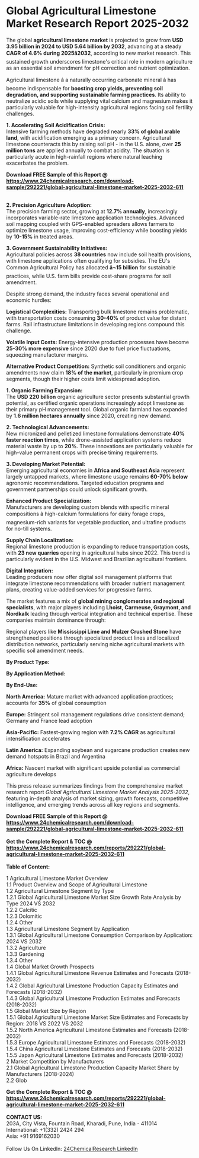 <h1>Global Agricultural Limestone Market Research Report 2025-2032</h1><p>The global <strong>agricultural limestone market</strong> is projected to grow from <strong>USD 3.95 billion in 2024 to USD 5.64 billion by 2032</strong>, advancing at a steady <strong>CAGR of 4.6% during 2025â2032</strong>, according to new market research. This sustained growth underscores limestone's critical role in modern agriculture as an essential soil amendment for pH correction and nutrient optimization.</p><p>Agricultural limestone â a naturally occurring carbonate mineral â has become indispensable for <strong>boosting crop yields, preventing soil degradation, and supporting sustainable farming practices</strong>. Its ability to neutralize acidic soils while supplying vital calcium and magnesium makes it particularly valuable for high-intensity agricultural regions facing soil fertility challenges.</p><p><strong>1. Accelerating Soil Acidification Crisis:</strong><br>
Intensive farming methods have degraded nearly <strong>33% of global arable land</strong>, with acidification emerging as a primary concern. Agricultural limestone counteracts this by raising soil pH - in the U.S. alone, over <strong>25 million tons</strong> are applied annually to combat acidity. The situation is particularly acute in high-rainfall regions where natural leaching exacerbates the problem.</p><div><b>Download FREE Sample of this Report @ 
            <a href="https://www.24chemicalresearch.com/download-sample/292221/global-agricultural-limestone-market-2025-2032-611">
            https://www.24chemicalresearch.com/download-sample/292221/global-agricultural-limestone-market-2025-2032-611</a></b></div><br><p><strong>2. Precision Agriculture Adoption:</strong><br>
The precision farming sector, growing at <strong>12.7% annually</strong>, increasingly incorporates variable-rate limestone application technologies. Advanced soil mapping coupled with GPS-enabled spreaders allows farmers to optimize limestone usage, improving cost-efficiency while boosting yields by <strong>10-15%</strong> in treated areas.</p><p><strong>3. Government Sustainability Initiatives:</strong><br>
Agricultural policies across <strong>38 countries</strong> now include soil health provisions, with limestone applications often qualifying for subsidies. The EU's Common Agricultural Policy has allocated <strong>â¬15 billion</strong> for sustainable practices, while U.S. farm bills provide cost-share programs for soil amendment.</p><p>Despite strong demand, the industry faces several operational and economic hurdles:</p><p><strong>Logistical Complexities:</strong> Transporting bulk limestone remains problematic, with transportation costs consuming <strong>30-40%</strong> of product value for distant farms. Rail infrastructure limitations in developing regions compound this challenge.</p><p><strong>Volatile Input Costs:</strong> Energy-intensive production processes have become <strong>25-30% more expensive</strong> since 2020 due to fuel price fluctuations, squeezing manufacturer margins.</p><p><strong>Alternative Product Competition:</strong> Synthetic soil conditioners and organic amendments now claim <strong>18% of the market</strong>, particularly in premium crop segments, though their higher costs limit widespread adoption.</p><p><strong>1. Organic Farming Expansion:</strong><br>
The <strong>USD 220 billion</strong> organic agriculture sector presents substantial growth potential, as certified organic operations increasingly adopt limestone as their primary pH management tool. Global organic farmland has expanded by <strong>1.6 million hectares annually</strong> since 2020, creating new demand.</p><p><strong>2. Technological Advancements:</strong><br>
New micronized and pelletized limestone formulations demonstrate <strong>40% faster reaction times</strong>, while drone-assisted application systems reduce material waste by up to <strong>20%</strong>. These innovations are particularly valuable for high-value permanent crops with precise timing requirements.</p><p><strong>3. Developing Market Potential:</strong><br>
Emerging agricultural economies in <strong>Africa and Southeast Asia</strong> represent largely untapped markets, where limestone usage remains <strong>60-70% below</strong> agronomic recommendations. Targeted education programs and government partnerships could unlock significant growth.</p><p><strong>Enhanced Product Specialization:</strong><br>
	Manufacturers are developing custom blends with specific mineral compositions â high-calcium formulations for dairy forage crops, magnesium-rich variants for vegetable production, and ultrafine products for no-till systems.</p><p><strong>Supply Chain Localization:</strong><br>
	Regional limestone production is expanding to reduce transportation costs, with <strong>23 new quarries</strong> opening in agricultural hubs since 2022. This trend is particularly evident in the U.S. Midwest and Brazilian agricultural frontiers.</p><p><strong>Digital Integration:</strong><br>
	Leading producers now offer digital soil management platforms that integrate limestone recommendations with broader nutrient management plans, creating value-added services for progressive farms.</p><p>The market features a mix of <strong>global mining conglomerates and regional specialists</strong>, with major players including <strong>Lhoist, Carmeuse, Graymont, and Nordkalk</strong> leading through vertical integration and technical expertise. These companies maintain dominance through:</p><p>Regional players like <strong>Mississippi Lime and Mulzer Crushed Stone</strong> have strengthened positions through specialized product lines and localized distribution networks, particularly serving niche agricultural markets with specific soil amendment needs.</p><p><strong>By Product Type:</strong></p><p><strong>By Application Method:</strong></p><p><strong>By End-Use:</strong></p><p><strong>North America:</strong> Mature market with advanced application practices; accounts for <strong>35%</strong> of global consumption</p><p><strong>Europe:</strong> Stringent soil management regulations drive consistent demand; Germany and France lead adoption</p><p><strong>Asia-Pacific:</strong> Fastest-growing region with <strong>7.2% CAGR</strong> as agricultural intensification accelerates</p><p><strong>Latin America:</strong> Expanding soybean and sugarcane production creates new demand hotspots in Brazil and Argentina</p><p><strong>Africa:</strong> Nascent market with significant upside potential as commercial agriculture develops</p><p>This press release summarizes findings from the comprehensive market research report <em>Global Agricultural Limestone Market Analysis 2025-2032</em>, featuring in-depth analysis of market sizing, growth forecasts, competitive intelligence, and emerging trends across all key regions and segments.</p><div><b>Download FREE Sample of this Report @ 
            <a href="https://www.24chemicalresearch.com/download-sample/292221/global-agricultural-limestone-market-2025-2032-611">
            https://www.24chemicalresearch.com/download-sample/292221/global-agricultural-limestone-market-2025-2032-611</a></b></div><br><div><b>Get the Complete Report & TOC @ 
            <a href="https://www.24chemicalresearch.com/reports/292221/global-agricultural-limestone-market-2025-2032-611">
            https://www.24chemicalresearch.com/reports/292221/global-agricultural-limestone-market-2025-2032-611</a></b></div><br>
            <b>Table of Content:</b><p>1 Agricultural Limestone Market Overview<br />
    1.1 Product Overview and Scope of Agricultural Limestone<br />
    1.2 Agricultural Limestone Segment by Type<br />
        1.2.1 Global Agricultural Limestone Market Size Growth Rate Analysis by Type 2024 VS 2032<br />
        1.2.2 Calcitic<br />
        1.2.3 Dolomitic<br />
        1.2.4 Other<br />
    1.3 Agricultural Limestone Segment by Application<br />
        1.3.1 Global Agricultural Limestone Consumption Comparison by Application: 2024 VS 2032<br />
        1.3.2 Agriculture<br />
        1.3.3 Gardening<br />
        1.3.4 Other<br />
    1.4 Global Market Growth Prospects<br />
        1.4.1 Global Agricultural Limestone Revenue Estimates and Forecasts (2018-2032)<br />
        1.4.2 Global Agricultural Limestone Production Capacity Estimates and Forecasts (2018-2032)<br />
        1.4.3 Global Agricultural Limestone Production Estimates and Forecasts (2018-2032)<br />
    1.5 Global Market Size by Region<br />
        1.5.1 Global Agricultural Limestone Market Size Estimates and Forecasts by Region: 2018 VS 2022 VS 2032<br />
        1.5.2 North America Agricultural Limestone Estimates and Forecasts (2018-2032)<br />
        1.5.3 Europe Agricultural Limestone Estimates and Forecasts (2018-2032)<br />
        1.5.4 China Agricultural Limestone Estimates and Forecasts (2018-2032)<br />
        1.5.5 Japan Agricultural Limestone Estimates and Forecasts (2018-2032)<br />
2 Market Competition by Manufacturers<br />
    2.1 Global Agricultural Limestone Production Capacity Market Share by Manufacturers (2018-2024)<br />
    2.2 Glob</p><div><b>Get the Complete Report & TOC @ 
            <a href="https://www.24chemicalresearch.com/reports/292221/global-agricultural-limestone-market-2025-2032-611">
            https://www.24chemicalresearch.com/reports/292221/global-agricultural-limestone-market-2025-2032-611</a></b></div><br><b>CONTACT US:</b><br>
            203A, City Vista, Fountain Road, Kharadi, Pune, India - 411014<br>
            International: +1(332) 2424 294<br>
            Asia: +91 9169162030 <br><br>
            Follow Us On LinkedIn: <a href="https://www.linkedin.com/company/24chemicalresearch/">24ChemicalResearch LinkedIn</a>